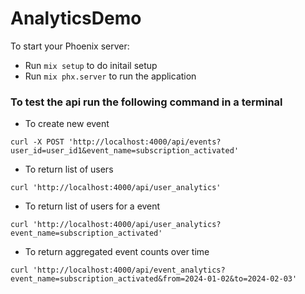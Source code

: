 # AnalyticsDemo

To start your Phoenix server:

- Run `mix setup` to do initail setup
- Run `mix phx.server` to run the application

### To test the api run the following command in a terminal

- To create new event

```
curl -X POST 'http://localhost:4000/api/events?user_id=user_id1&event_name=subscription_activated'
```

- To return list of users

```
curl 'http://localhost:4000/api/user_analytics'
```

- To return list of users for a event

```
curl 'http://localhost:4000/api/user_analytics?event_name=subscription_activated'
```

- To return aggregated event counts over time

```
curl 'http://localhost:4000/api/event_analytics?event_name=subscription_activated&from=2024-01-02&to=2024-02-03'
```
